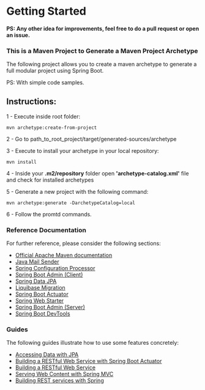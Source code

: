 # Getting Started

#### PS: Any other idea for improvements, feel free to do a pull request or open an issue.

### This is a Maven Project to Generate a Maven Project Archetype
The following project allows you to create a maven archetype to 
generate a full modular project using Spring Boot.

PS: With simple code samples.

## Instructions:
1 - Execute inside root folder:

    mvn archetype:create-from-project

2 - Go to path_to_root_project/target/generated-sources/archetype

3 - Execute to install your archetype in your local repository:

    mvn install

4 - Inside your **.m2/repository** folder open **'archetype-catalog.xml'** file and check for installed archetypes

5 - Generate a new project with the following command:

    mvn archetype:generate -DarchetypeCatalog=local
    
6 - Follow the promtd commands.    

### Reference Documentation
For further reference, please consider the following sections:

* [Official Apache Maven documentation](https://maven.apache.org/guides/index.html)
* [Java Mail Sender](https://docs.spring.io/spring-boot/docs/{bootVersion}/reference/htmlsingle/#boot-features-email)
* [Spring Configuration Processor](https://docs.spring.io/spring-boot/docs/{bootVersion}/reference/htmlsingle/#configuration-metadata-annotation-processor)
* [Spring Boot Admin (Client)](https://codecentric.github.io/spring-boot-admin/current/#getting-started)
* [Spring Data JPA](https://docs.spring.io/spring-boot/docs/{bootVersion}/reference/htmlsingle/#boot-features-jpa-and-spring-data)
* [Liquibase Migration](https://docs.spring.io/spring-boot/docs/{bootVersion}/reference/htmlsingle/#howto-execute-liquibase-database-migrations-on-startup)
* [Spring Boot Actuator](https://docs.spring.io/spring-boot/docs/{bootVersion}/reference/htmlsingle/#production-ready)
* [Spring Web Starter](https://docs.spring.io/spring-boot/docs/{bootVersion}/reference/htmlsingle/#boot-features-developing-web-applications)
* [Spring Boot Admin (Server)](https://codecentric.github.io/spring-boot-admin/current/#getting-started)
* [Spring Boot DevTools](https://docs.spring.io/spring-boot/docs/{bootVersion}/reference/htmlsingle/#using-boot-devtools)

### Guides
The following guides illustrate how to use some features concretely:

* [Accessing Data with JPA](https://spring.io/guides/gs/accessing-data-jpa/)
* [Building a RESTful Web Service with Spring Boot Actuator](https://spring.io/guides/gs/actuator-service/)
* [Building a RESTful Web Service](https://spring.io/guides/gs/rest-service/)
* [Serving Web Content with Spring MVC](https://spring.io/guides/gs/serving-web-content/)
* [Building REST services with Spring](https://spring.io/guides/tutorials/bookmarks/)

